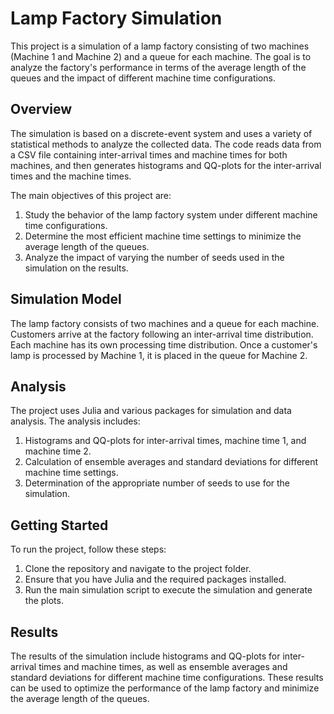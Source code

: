 # Lamp Factory Simulation

This project is a simulation of a lamp factory consisting of two machines (Machine 1 and Machine 2) and a queue for each machine. The goal is to analyze the factory's performance in terms of the average length of the queues and the impact of different machine time configurations.

## Overview

The simulation is based on a discrete-event system and uses a variety of statistical methods to analyze the collected data. The code reads data from a CSV file containing inter-arrival times and machine times for both machines, and then generates histograms and QQ-plots for the inter-arrival times and the machine times.

The main objectives of this project are:

1. Study the behavior of the lamp factory system under different machine time configurations.
2. Determine the most efficient machine time settings to minimize the average length of the queues.
3. Analyze the impact of varying the number of seeds used in the simulation on the results.

## Simulation Model

The lamp factory consists of two machines and a queue for each machine. Customers arrive at the factory following an inter-arrival time distribution. Each machine has its own processing time distribution. Once a customer's lamp is processed by Machine 1, it is placed in the queue for Machine 2.

## Analysis

The project uses Julia and various packages for simulation and data analysis. The analysis includes:

1. Histograms and QQ-plots for inter-arrival times, machine time 1, and machine time 2.
2. Calculation of ensemble averages and standard deviations for different machine time settings.
3. Determination of the appropriate number of seeds to use for the simulation.

## Getting Started

To run the project, follow these steps:

1. Clone the repository and navigate to the project folder.
2. Ensure that you have Julia and the required packages installed.
3. Run the main simulation script to execute the simulation and generate the plots.

## Results

The results of the simulation include histograms and QQ-plots for inter-arrival times and machine times, as well as ensemble averages and standard deviations for different machine time configurations. These results can be used to optimize the performance of the lamp factory and minimize the average length of the queues.
